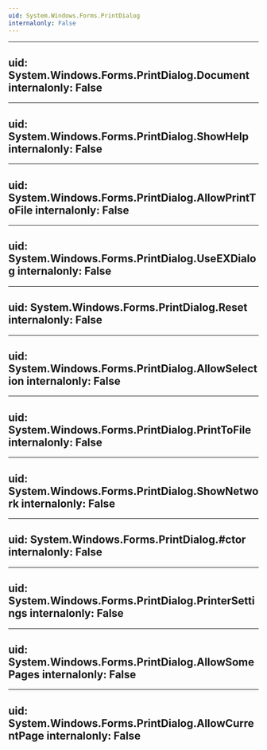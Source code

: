 ```yaml
---
uid: System.Windows.Forms.PrintDialog
internalonly: False
---
```


---
uid: System.Windows.Forms.PrintDialog.Document
internalonly: False
---

---
uid: System.Windows.Forms.PrintDialog.ShowHelp
internalonly: False
---

---
uid: System.Windows.Forms.PrintDialog.AllowPrintToFile
internalonly: False
---

---
uid: System.Windows.Forms.PrintDialog.UseEXDialog
internalonly: False
---

---
uid: System.Windows.Forms.PrintDialog.Reset
internalonly: False
---

---
uid: System.Windows.Forms.PrintDialog.AllowSelection
internalonly: False
---

---
uid: System.Windows.Forms.PrintDialog.PrintToFile
internalonly: False
---

---
uid: System.Windows.Forms.PrintDialog.ShowNetwork
internalonly: False
---

---
uid: System.Windows.Forms.PrintDialog.#ctor
internalonly: False
---

---
uid: System.Windows.Forms.PrintDialog.PrinterSettings
internalonly: False
---

---
uid: System.Windows.Forms.PrintDialog.AllowSomePages
internalonly: False
---

---
uid: System.Windows.Forms.PrintDialog.AllowCurrentPage
internalonly: False
---
